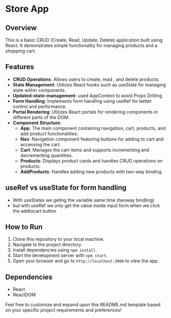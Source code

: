 # Store App

## Overview

This is a basic CRUD (Create, Read, Update, Delete) application built using React. It demonstrates simple functionality for managing products and a shopping cart.

## Features

- **CRUD Operations**: Allows users to create, read , and delete products.
- **State Management**: Utilizes React hooks such as useState for managing state within components.
- **Updated-state-management**: used AppContext to avoid Props Drilling
- **Form Handling**: Implements form handling using useRef for better control and performance.
- **Portal Rendering**: Utilizes React portals for rendering components in different parts of the DOM.
- **Component Structure**:
  - **App**: The main component containing navigation, cart, products, and add product functionalities.
  - **Nav**: Navigation component featuring buttons for adding to cart and accessing the cart.
  - **Cart**: Manages the cart items and supports incrementing and decrementing quantities.
  - **Products**: Displays product cards and handles CRUD operations on products.
  - **AddProducts**: Handles adding new products with two-way binding.

## useRef vs useState for form handling

- With useStates we geting the variable same time (twoway bindling)
- but with useRef we only get the value inside input form when we click the addtocart button

## How to Run

1. Clone this repository to your local machine.
2. Navigate to the project directory.
3. Install dependencies using `npm install`.
4. Start the development server with `npm start`.
5. Open your browser and go to `http://localhost:3000` to view the app.

## Dependencies

- React
- ReactDOM

Feel free to customize and expand upon this README.md template based on your specific project requirements and preferences!
